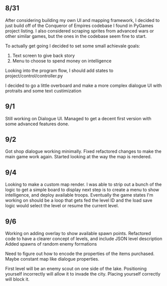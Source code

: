 ## 8/31
After considering building my own UI and mapping framework, I decided to just build off of the Conqueror of Empires codebase I found in PyGames project listing. I also considered scraping sprites from advanced wars or other similar games, but the ones in the codebase seem fine to start.

To actually get going I decided to set some small achievale goals:

1. Text screen to give back story
2. Menu to choose to spend money on intelligence

Looking into the program flow, I should add states to project/control/controller.py

I decided to go a little overboard and make a more complex dialogue UI with protraits and some text custimization

## 9/1

Still working on Dialogue UI.
Managed to get a decent first version with some advanced features done.

## 9/2

Got shop dialogue working minimally.
Fixed refactored changes to make the main game work again.
Started looking at the way the map is rendered.

## 9/4

Looking to make a custom map render.
I was able to strip out a bunch of the logic to get a simple board to display
next step is to create a menu to show intelligence, and deploy available troops.
Eventually the game states I'm working on should be a loop that gets fed the level ID
and the load save logic would select the level or resume the current level.

## 9/6

Working on adding overlay to show available spawn points.
Refactored code to have a clearer concept of levels, and include JSON level description
Added spawns of random enemy formations

Need to figure out how to encode the properties of the items purchased. Maybe constant
map like dialogue properties.

First level will be an enemy scout on one side of the lake. Positioning yourself
incorrectly will allow it to invade the city. Placing yourself correctly will block it.


